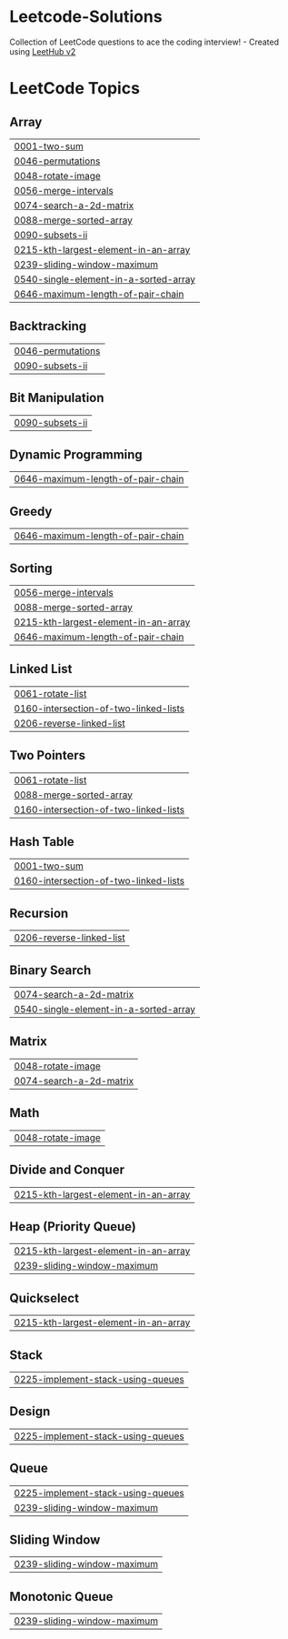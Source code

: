 # Leetcode-Solutions
Collection of LeetCode questions to ace the coding interview! - Created using [LeetHub v2](https://github.com/arunbhardwaj/LeetHub-2.0)

<!---LeetCode Topics Start-->
# LeetCode Topics
## Array
|  |
| ------- |
| [0001-two-sum](https://github.com/bhavyabhatia11/Leetcode-Solutions/tree/master/0001-two-sum) |
| [0046-permutations](https://github.com/bhavyabhatia11/Leetcode-Solutions/tree/master/0046-permutations) |
| [0048-rotate-image](https://github.com/bhavyabhatia11/Leetcode-Solutions/tree/master/0048-rotate-image) |
| [0056-merge-intervals](https://github.com/bhavyabhatia11/Leetcode-Solutions/tree/master/0056-merge-intervals) |
| [0074-search-a-2d-matrix](https://github.com/bhavyabhatia11/Leetcode-Solutions/tree/master/0074-search-a-2d-matrix) |
| [0088-merge-sorted-array](https://github.com/bhavyabhatia11/Leetcode-Solutions/tree/master/0088-merge-sorted-array) |
| [0090-subsets-ii](https://github.com/bhavyabhatia11/Leetcode-Solutions/tree/master/0090-subsets-ii) |
| [0215-kth-largest-element-in-an-array](https://github.com/bhavyabhatia11/Leetcode-Solutions/tree/master/0215-kth-largest-element-in-an-array) |
| [0239-sliding-window-maximum](https://github.com/bhavyabhatia11/Leetcode-Solutions/tree/master/0239-sliding-window-maximum) |
| [0540-single-element-in-a-sorted-array](https://github.com/bhavyabhatia11/Leetcode-Solutions/tree/master/0540-single-element-in-a-sorted-array) |
| [0646-maximum-length-of-pair-chain](https://github.com/bhavyabhatia11/Leetcode-Solutions/tree/master/0646-maximum-length-of-pair-chain) |
## Backtracking
|  |
| ------- |
| [0046-permutations](https://github.com/bhavyabhatia11/Leetcode-Solutions/tree/master/0046-permutations) |
| [0090-subsets-ii](https://github.com/bhavyabhatia11/Leetcode-Solutions/tree/master/0090-subsets-ii) |
## Bit Manipulation
|  |
| ------- |
| [0090-subsets-ii](https://github.com/bhavyabhatia11/Leetcode-Solutions/tree/master/0090-subsets-ii) |
## Dynamic Programming
|  |
| ------- |
| [0646-maximum-length-of-pair-chain](https://github.com/bhavyabhatia11/Leetcode-Solutions/tree/master/0646-maximum-length-of-pair-chain) |
## Greedy
|  |
| ------- |
| [0646-maximum-length-of-pair-chain](https://github.com/bhavyabhatia11/Leetcode-Solutions/tree/master/0646-maximum-length-of-pair-chain) |
## Sorting
|  |
| ------- |
| [0056-merge-intervals](https://github.com/bhavyabhatia11/Leetcode-Solutions/tree/master/0056-merge-intervals) |
| [0088-merge-sorted-array](https://github.com/bhavyabhatia11/Leetcode-Solutions/tree/master/0088-merge-sorted-array) |
| [0215-kth-largest-element-in-an-array](https://github.com/bhavyabhatia11/Leetcode-Solutions/tree/master/0215-kth-largest-element-in-an-array) |
| [0646-maximum-length-of-pair-chain](https://github.com/bhavyabhatia11/Leetcode-Solutions/tree/master/0646-maximum-length-of-pair-chain) |
## Linked List
|  |
| ------- |
| [0061-rotate-list](https://github.com/bhavyabhatia11/Leetcode-Solutions/tree/master/0061-rotate-list) |
| [0160-intersection-of-two-linked-lists](https://github.com/bhavyabhatia11/Leetcode-Solutions/tree/master/0160-intersection-of-two-linked-lists) |
| [0206-reverse-linked-list](https://github.com/bhavyabhatia11/Leetcode-Solutions/tree/master/0206-reverse-linked-list) |
## Two Pointers
|  |
| ------- |
| [0061-rotate-list](https://github.com/bhavyabhatia11/Leetcode-Solutions/tree/master/0061-rotate-list) |
| [0088-merge-sorted-array](https://github.com/bhavyabhatia11/Leetcode-Solutions/tree/master/0088-merge-sorted-array) |
| [0160-intersection-of-two-linked-lists](https://github.com/bhavyabhatia11/Leetcode-Solutions/tree/master/0160-intersection-of-two-linked-lists) |
## Hash Table
|  |
| ------- |
| [0001-two-sum](https://github.com/bhavyabhatia11/Leetcode-Solutions/tree/master/0001-two-sum) |
| [0160-intersection-of-two-linked-lists](https://github.com/bhavyabhatia11/Leetcode-Solutions/tree/master/0160-intersection-of-two-linked-lists) |
## Recursion
|  |
| ------- |
| [0206-reverse-linked-list](https://github.com/bhavyabhatia11/Leetcode-Solutions/tree/master/0206-reverse-linked-list) |
## Binary Search
|  |
| ------- |
| [0074-search-a-2d-matrix](https://github.com/bhavyabhatia11/Leetcode-Solutions/tree/master/0074-search-a-2d-matrix) |
| [0540-single-element-in-a-sorted-array](https://github.com/bhavyabhatia11/Leetcode-Solutions/tree/master/0540-single-element-in-a-sorted-array) |
## Matrix
|  |
| ------- |
| [0048-rotate-image](https://github.com/bhavyabhatia11/Leetcode-Solutions/tree/master/0048-rotate-image) |
| [0074-search-a-2d-matrix](https://github.com/bhavyabhatia11/Leetcode-Solutions/tree/master/0074-search-a-2d-matrix) |
## Math
|  |
| ------- |
| [0048-rotate-image](https://github.com/bhavyabhatia11/Leetcode-Solutions/tree/master/0048-rotate-image) |
## Divide and Conquer
|  |
| ------- |
| [0215-kth-largest-element-in-an-array](https://github.com/bhavyabhatia11/Leetcode-Solutions/tree/master/0215-kth-largest-element-in-an-array) |
## Heap (Priority Queue)
|  |
| ------- |
| [0215-kth-largest-element-in-an-array](https://github.com/bhavyabhatia11/Leetcode-Solutions/tree/master/0215-kth-largest-element-in-an-array) |
| [0239-sliding-window-maximum](https://github.com/bhavyabhatia11/Leetcode-Solutions/tree/master/0239-sliding-window-maximum) |
## Quickselect
|  |
| ------- |
| [0215-kth-largest-element-in-an-array](https://github.com/bhavyabhatia11/Leetcode-Solutions/tree/master/0215-kth-largest-element-in-an-array) |
## Stack
|  |
| ------- |
| [0225-implement-stack-using-queues](https://github.com/bhavyabhatia11/Leetcode-Solutions/tree/master/0225-implement-stack-using-queues) |
## Design
|  |
| ------- |
| [0225-implement-stack-using-queues](https://github.com/bhavyabhatia11/Leetcode-Solutions/tree/master/0225-implement-stack-using-queues) |
## Queue
|  |
| ------- |
| [0225-implement-stack-using-queues](https://github.com/bhavyabhatia11/Leetcode-Solutions/tree/master/0225-implement-stack-using-queues) |
| [0239-sliding-window-maximum](https://github.com/bhavyabhatia11/Leetcode-Solutions/tree/master/0239-sliding-window-maximum) |
## Sliding Window
|  |
| ------- |
| [0239-sliding-window-maximum](https://github.com/bhavyabhatia11/Leetcode-Solutions/tree/master/0239-sliding-window-maximum) |
## Monotonic Queue
|  |
| ------- |
| [0239-sliding-window-maximum](https://github.com/bhavyabhatia11/Leetcode-Solutions/tree/master/0239-sliding-window-maximum) |
<!---LeetCode Topics End-->